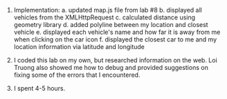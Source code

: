 1. Implementation:
    a. updated map.js file from lab #8 
    b. displayed all vehicles from the XMLHttpRequest
    c. calculated distance using geometry library
    d. added polyline between my location and closest vehicle
    e. displayed each vehicle's name and how far it is away from me when clicking on the car icon
    f. displayed the closest car to me and my location information via latitude and longitude

2.  I coded this lab on my own, but researched information on the web.  Loi Truong also showed me how to debug and provided suggestions on fixing some of the errors
    that I encountered.

3. I spent 4-5 hours.









